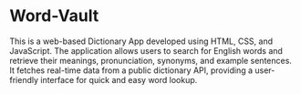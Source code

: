 # Word-Vault
This is a web-based Dictionary App developed using HTML, CSS, and JavaScript. The application allows users to search for English words and retrieve their meanings, pronunciation, synonyms, and example sentences. It fetches real-time data from a public dictionary API, providing a user-friendly interface for quick and easy word lookup.
